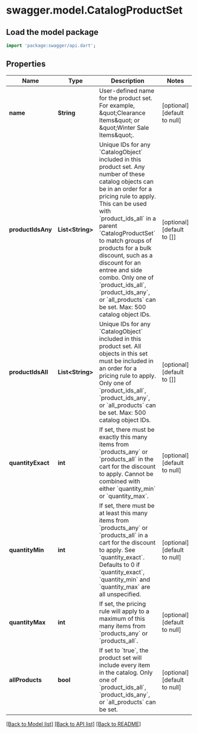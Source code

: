 # swagger.model.CatalogProductSet

## Load the model package
```dart
import 'package:swagger/api.dart';
```

## Properties
Name | Type | Description | Notes
------------ | ------------- | ------------- | -------------
**name** | **String** | User-defined name for the product set. For example, \&quot;Clearance Items\&quot; or \&quot;Winter Sale Items\&quot;. | [optional] [default to null]
**productIdsAny** | **List&lt;String&gt;** |  Unique IDs for any &#x60;CatalogObject&#x60; included in this product set. Any number of these catalog objects can be in an order for a pricing rule to apply.  This can be used with &#x60;product_ids_all&#x60; in a parent &#x60;CatalogProductSet&#x60; to match groups of products for a bulk discount, such as a discount for an entree and side combo.  Only one of &#x60;product_ids_all&#x60;, &#x60;product_ids_any&#x60;, or &#x60;all_products&#x60; can be set.  Max: 500 catalog object IDs. | [optional] [default to []]
**productIdsAll** | **List&lt;String&gt;** | Unique IDs for any &#x60;CatalogObject&#x60; included in this product set. All objects in this set must be included in an order for a pricing rule to apply.  Only one of &#x60;product_ids_all&#x60;, &#x60;product_ids_any&#x60;, or &#x60;all_products&#x60; can be set.  Max: 500 catalog object IDs. | [optional] [default to []]
**quantityExact** | **int** | If set, there must be exactly this many items from &#x60;products_any&#x60; or &#x60;products_all&#x60; in the cart for the discount to apply.  Cannot be combined with either &#x60;quantity_min&#x60; or &#x60;quantity_max&#x60;. | [optional] [default to null]
**quantityMin** | **int** | If set, there must be at least this many items from &#x60;products_any&#x60; or &#x60;products_all&#x60; in a cart for the discount to apply. See &#x60;quantity_exact&#x60;. Defaults to 0 if &#x60;quantity_exact&#x60;, &#x60;quantity_min&#x60; and &#x60;quantity_max&#x60; are all unspecified. | [optional] [default to null]
**quantityMax** | **int** | If set, the pricing rule will apply to a maximum of this many items from &#x60;products_any&#x60; or &#x60;products_all&#x60;. | [optional] [default to null]
**allProducts** | **bool** | If set to &#x60;true&#x60;, the product set will include every item in the catalog. Only one of &#x60;product_ids_all&#x60;, &#x60;product_ids_any&#x60;, or &#x60;all_products&#x60; can be set. | [optional] [default to null]

[[Back to Model list]](../README.md#documentation-for-models) [[Back to API list]](../README.md#documentation-for-api-endpoints) [[Back to README]](../README.md)


